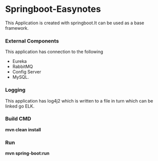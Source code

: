 # Springboot-Easynotes

This Application is created with springboot.It can be used as a base framework.

### External Components

This application has connection to the following

* Eureka
* RabbitMQ 
* Config Server
* MySQL.

### Logging

This application has log4j2 which is written to a file in turn which can be linked go ELK.

### Build CMD

**mvn clean install**

### Run

**mvn spring-boot:run**
